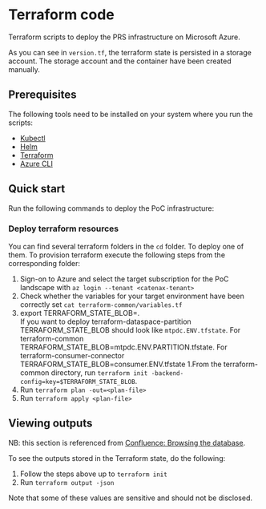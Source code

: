 # Terraform code

Terraform scripts to deploy the PRS infrastructure on Microsoft Azure.

As you can see in `version.tf`, the terraform state is persisted in a storage account. The storage account and the container have been created manually.

## Prerequisites

The following tools need to be installed on your system where you run the scripts:

- [Kubectl](https://kubernetes.io/docs/tasks/tools/)
- [Helm](https://helm.sh/docs/intro/install/)
- [Terraform](https://learn.hashicorp.com/tutorials/terraform/install-cli)
- [Azure CLI](https://docs.microsoft.com/en-us/cli/azure/install-azure-cli)

## Quick start

Run the following commands to deploy the PoC infrastructure:

### Deploy terraform resources

You can find several terraform folders in the `cd` folder. To deploy one of them.
To provision terraform execute the following steps from the corresponding folder:

1. Sign-on to Azure and select the target subscription for the PoC landscape with `az login --tenant <catenax-tenant>`
1. Check whether the variables for your target environment have been correctly set `cat terraform-common/variables.tf`
1. export TERRAFORM_STATE_BLOB=<terraform-state-blob-file>.  
If you want to deploy terraform-dataspace-partition TERRAFORM_STATE_BLOB should look like `mtpdc.ENV.tfstate`.
For terraform-common TERRAFORM_STATE_BLOB=mtpdc.ENV.PARTITION.tfstate.
For terraform-consumer-connector TERRAFORM_STATE_BLOB=consumer.ENV.tfstate
1.From the terraform-common directory, run `terraform init -backend-config=key=$TERRAFORM_STATE_BLOB`.
1. Run `terraform plan -out=<plan-file>`
1. Run `terraform apply <plan-file>`

## Viewing outputs

NB: this section is referenced from [Confluence: Browsing the database](https://confluence.catena-x.net/display/CXM/Browsing+the+database).

To see the outputs stored in the Terraform state, do the following:

1. Follow the steps above up to `terraform init`
1. Run `terraform output -json`

Note that some of these values are sensitive and should not be disclosed.
